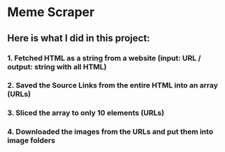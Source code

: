 # Meme Scraper 

## Here is what I did in this project:

### 1. Fetched HTML as a string from a website (input: URL / output: string with all HTML)

### 2. Saved the Source Links from the entire HTML into an array (URLs)

### 3. Sliced the array to only 10 elements (URLs)

### 4. Downloaded the images from the URLs and put them into image folders 
